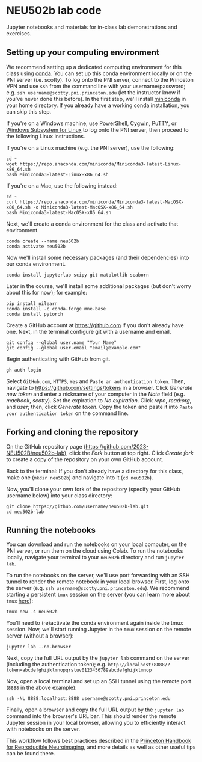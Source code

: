 # NEU502b lab code

Jupyter notebooks and materials for in-class lab demonstrations and exercises.

## Setting up your computing environment

We recommend setting up a dedicated computing environment for this class using [conda](https://docs.conda.io/projects/conda/en/latest/user-guide/tasks/manage-environments.html). You can set up this conda environment locally or on the PNI server (i.e. scotty). To log onto the PNI server, connect to the Princeton VPN and use `ssh` from the command line with your username/password; e.g. `ssh username@scotty.pni.princeton.edu` (let the instructor know if you've never done this before). In the first step, we'll install [miniconda](https://docs.conda.io/en/latest/miniconda.html) in your home directory. If you already have a working conda installation, you can skip this step.

If you're on a Windows machine, use [PowerShell](https://docs.microsoft.com/en-us/powershell/), [Cygwin](https://www.cygwin.com/), [PuTTY](https://www.chiark.greenend.org.uk/~sgtatham/putty/latest.html), or [Windows Subsystem for Linux](https://docs.microsoft.com/en-us/windows/wsl/install-win10) to log onto the PNI server, then proceed to the following Linux instructions.

If you're on a Linux machine (e.g. the PNI server), use the following:

```
cd ~
wget https://repo.anaconda.com/miniconda/Miniconda3-latest-Linux-x86_64.sh
bash Miniconda3-latest-Linux-x86_64.sh
```

If you're on a Mac, use the following instead:

```
cd ~
curl https://repo.anaconda.com/miniconda/Miniconda3-latest-MacOSX-x86_64.sh -o Miniconda3-latest-MacOSX-x86_64.sh
bash Miniconda3-latest-MacOSX-x86_64.sh
```

Next, we'll create a conda environment for the class and activate that environment.

```
conda create --name neu502b
conda activate neu502b
```

Now we'll install some necessary packages (and their dependencies) into our conda environment.

```
conda install jupyterlab scipy git matplotlib seaborn
```

Later in the course, we'll install some additional packages (but don't worry about this for now); for example:

```
pip install nilearn
conda install -c conda-forge mne-base
conda install pytorch
```

Create a GitHub account at https://github.com if you don't already have one. Next, in the terminal configure git with a username and email.
```
git config --global user.name "Your Name"
git config --global user.email "email@example.com"
```

Begin authenticating with GitHub from git.
```
gh auth login
```

Select `GitHub.com`, `HTTPS`,  `Yes` and `Paste an authentication token`. Then, navigate to https://github.com/settings/tokens in a browser. Click _Generate new token_ and enter a nickname of your computer in the _Note_ field (e.g. _macbook_, _scotty_). Set the expiration to _No expiration_. Click _repo_, _read:org_, and _user_; then, click _Generate token_. Copy the token and paste it into `Paste your authentication token` on the command line.

## Forking and cloning the repository

On the GitHub repository page (https://github.com/2023-NEU502B/neu502b-lab), click the _Fork_ button at top right. Click _Create fork_ to create a copy of the repository on your own GitHub account.

Back to the terminal: If you don't already have a directory for this class, make one (`mkdir neu502b`) and navigate into it (`cd neu502b`).

Now, you'll clone your own fork of the repository (specify your GitHub username below) into your class directory:

```
git clone https://github.com/username/neu502b-lab.git
cd neu502b-lab
```

## Running the notebooks

You can download and run the notebooks on your local computer, on the PNI server, or run them on the cloud using Colab. To run the notebooks locally, navigate your terminal to your `neu502b` directory and run `jupyter lab`.

To run the notebooks on the server, we'll use port forwarding with an SSH tunnel to render the remote notebook in your local browser. First, log onto the server (e.g. `ssh username@scotty.pni.princeton.edu`). We recommend starting a persistent `tmux` session on the server (you can learn more about `tmux` [here](https://brainhack-princeton.github.io/handbook/content_pages/hack_pages/tmux.html)):

```
tmux new -s neu502b
```

You'll need to (re)activate the conda environment again inside the tmux session. Now, we'll start running Jupyter in the `tmux` session on the remote server (without a browser):

```
jupyter lab --no-browser
```

Next, copy the full URL output by the `jupyter lab` command on the server (including the authentication token); e.g. `http://localhost:8888/?
token=abcdefghijklmnopqrstuv0123456789abcdefghijklmnop`

Now, open a local terminal and set up an SSH tunnel using the remote port (`8888` in the above example):

```
ssh -NL 8888:localhost:8888 username@scotty.pni.princeton.edu
```

Finally, open a browser and copy the full URL output by the `jupyter lab` command into the browser's URL bar. This should render the remote Jupyter session in your local browser, allowing you to efficiently interact with notebooks on the server.

This workflow follows best practices described in the [Princeton Handbook for Reproducible Neuroimaging](https://brainhack-princeton.github.io/handbook/index.html), and more details as well as other useful tips can be found there.

